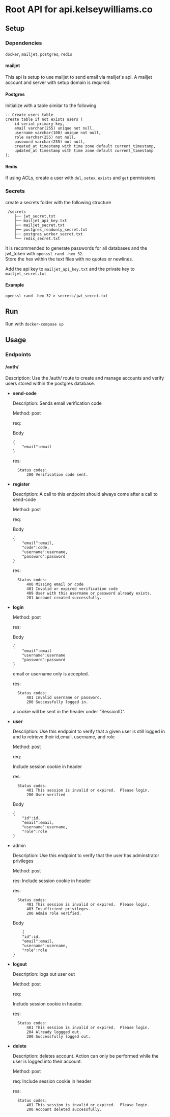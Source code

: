 # Root API for api.kelseywilliams.co
## Setup
### Dependencies
`docker`, `mailjet`, `postgres`, `redis`
#### mailjet
This api is setup to use mailjet to send email via mailjet's api.  A mailjet account and server with setup domain is required.
#### Postgres
Initialize with a table similar to the following 
```
-- Create users table
create table if not exists users (
    id serial primary key,
    email varchar(255) unique not null,
    username varchar(100) unique not null,
    role varchar(255) not null,
    password varchar(255) not null,
    created_at timestamp with time zone default current_timestamp,
    updated_at timestamp with time zone default current_timestamp
);
```
#### Redis

If using ACLs, create a user with `del`, `setex`, `exists` and `get` permissions

### Secrets
create a secrets folder with the following structure
```
 /secrets
    ├── jwt_secret.txt
    ├── mailjet_api_key.txt
    ├── mailjet_secret.txt
    ├── postgres_readonly_secret.txt
    ├── postgres_worker_secret.txt
    └── redis_secret.txt
```
It is recommended to generate passwords for all databases and the jwt_token with `openssl rand -hex 32`.  
Store the hex within the text files with no quotes or newlines.

Add the api key to `mailjet_api_key.txt` and the private key to `mailjet_secret.txt`
#### Example
`openssl rand -hex 32 > secrets/jwt_secret.txt`
## Run
Run with `docker-compose up`

## Usage
### Endpoints
#### /auth/
Description: Use the /auth/ route to create and manage accounts and verify users stored within the postgres database.
- **send-code**

    Description: Sends email verification code

    Method: post
    
    req:

    Body
    ```
    {
        "email":email
    }
    ```
    res:

        Status codes:
            200 Verification code sent.
    
- **register**

    Description: A call to this endpoint should always come after a call to send-code
    
    Method: post

    req:

    Body
    ```
    {
        "email":email,
        "code":code,
        "username":username,
        "password":password
    }
    ```

    res:

        Status codes:
            400 Missing email or code
            401 Invalid or expired verification code
            409 User with this username or password already exists.
            201 Account created successfully.

- **login**

    Method: post

    res:

    Body

    ```
    {
        "email":email
        "username":username
        "password":password
    }
    ```
    email or username only is accepted.

    res:

        Status codes:
            401 Invalid username or password.
            200 Successfully logged in.
        
    a cookie will be sent in the header under "SessionID".

- **user**

    Description: Use this endpoint to verify that a given user is still logged in and to retrieve their id,email, username, and role

    Method: post

    req:
    
    Include session cookie in header

    res:
        
        Status codes:
            401 This session is invalid or expired.  Please login.
            200 User verified

    Body
    ```
    {
        "id":id,
        "email":email,
        "username":username,
        "role":role
    }

    ```

- admin

    Description: Use this endpoint to verify that the user has adminstrator privileges

    Method: post

    res:
    Include session cookie in header

    res:

        Status codes:
            401 This session is invalid or expired.  Please login.
            403 Insufficient privileges.
            200 Admin role verified.
        
    Body

    ```
        {
        "id":id,
        "email":email,
        "username":username,
        "role":role
    }

    ```

- **logout**
    
    Description: logs out user out

    Method: post

    req:
        
    Include session cookie in header.
    
    res:
    
        Status codes:
            401 This session is invalid or expired.  Please login.
            204 Already loggged out.
            200 Successfully logged out.
    
- **delete**
    
    Description: deletes account.  Action can only be performed while the user is logged into their account.

    Method: post

    req:
        Include session cookie in header

    res:
    
        Status codes: 
            401 This session is invalid or expired.  Please login.
            200 Account deleted successfully.

